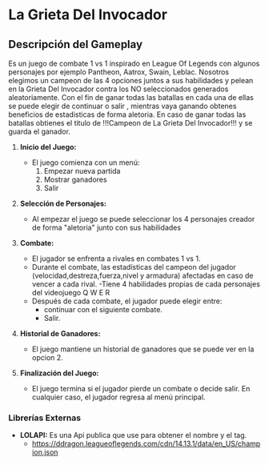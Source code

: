 # La Grieta Del Invocador

## Descripción del Gameplay

Es un juego de combate 1 vs 1 inspirado en League Of Legends con algunos personajes por ejemplo Pantheon, Aatrox, Swain, Leblac.
Nosotros elegimos un campeon de las 4 opciones juntos a sus habilidades y pelean en la Grieta Del Invocador contra los NO seleccionados generados aleatoriamente.
Con el fin de ganar todas las batallas en cada una de ellas se puede elegir de continuar o salir , mientras vaya ganando obtenes beneficios de estadisticas de forma aletoria.
En caso de ganar todas las batallas obtienes el titulo de !!!Campeon de La Grieta Del Invocador!!! y se guarda el ganador.

1. **Inicio del Juego:**
   - El juego comienza con un menú:
     1. Empezar nueva partida
     2. Mostrar ganadores
     3. Salir
     
2. **Selección de Personajes:**
   - Al empezar el juego se puede seleccionar los 4 personajes creador de forma "aletoria" junto con sus habilidades

3. **Combate:**
   - El jugador se enfrenta a rivales en combates 1 vs 1.
   - Durante el combate, las estadísticas del campeon del jugador (velocidad,destreza,fuerza,nivel y armadura) afectadas en caso de vencer a cada rival.
   -Tiene 4 habilidades propias de cada personajes del videojuego Q W E R
   - Después de cada combate, el jugador puede elegir entre:
     - continuar con el siguiente combate.
     - Salir.

4. **Historial de Ganadores:**
   - El juego mantiene un historial de ganadores que se puede ver en la opcion 2.

5. **Finalización del Juego:**
   - El juego termina si el jugador pierde un combate o decide salir. En cualquier caso, el jugador regresa al menú principal.
### Librerías Externas
- **LOLAPI:** Es una Api publica que use para obtener el nombre y el tag.
  - https://ddragon.leagueoflegends.com/cdn/14.13.1/data/en_US/champion.json
